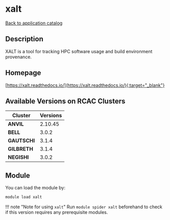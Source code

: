 # xalt

[Back to application catalog](../app_catalog.md)

## Description

XALT is a tool for tracking HPC software usage and build environment provenance.

## Homepage

[https://xalt.readthedocs.io/](https://xalt.readthedocs.io/){:target="_blank"}

## Available Versions on RCAC Clusters

|Cluster|Versions|
|---|---|
**ANVIL**|2.10.45
**BELL**|3.0.2
**GAUTSCHI**|3.1.4
**GILBRETH**|3.1.4
**NEGISHI**|3.0.2

## Module

You can load the module by:

```bash
module load xalt
```

!!! note "Note for using `xalt`"
    Run `module spider xalt` beforehand to check if this version requires any prerequisite modules.
